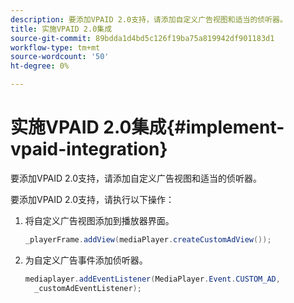 ```yaml
---
description: 要添加VPAID 2.0支持，请添加自定义广告视图和适当的侦听器。
title: 实施VPAID 2.0集成
source-git-commit: 89bdda1d4bd5c126f19ba75a819942df901183d1
workflow-type: tm+mt
source-wordcount: '50'
ht-degree: 0%

---
```



# 实施VPAID 2.0集成{#implement-vpaid-integration}

要添加VPAID 2.0支持，请添加自定义广告视图和适当的侦听器。

要添加VPAID 2.0支持，请执行以下操作：

1. 将自定义广告视图添加到播放器界面。

   ```java
   _playerFrame.addView(mediaPlayer.createCustomAdView());
   ```

1. 为自定义广告事件添加侦听器。

   ```java
   mediaplayer.addEventListener(MediaPlayer.Event.CUSTOM_AD,  
     _customAdEventListener);
   ```

